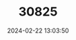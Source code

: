 ---
title: "30825"
category: "Shorea worthingtonii"
draft: false
date: 2024-02-22 13:03:50
languages:
  Sinhala; Sinhalese: ["Beraliya"]
---